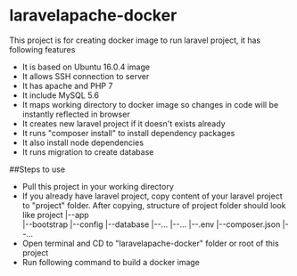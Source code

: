 # laravelapache-docker
This project is for creating docker image to run laravel project, it has following features
* It is based on Ubuntu 16.0.4 image
* It allows SSH connection to server
* It has apache and PHP 7
* It include MySQL 5.6
* It maps working directory to docker image so changes in code will be instantly reflected in browser
* It creates new laravel project if it doesn't exists already
* It runs "composer install" to install dependency packages 
* It also install node dependencies
* It runs migration to create database

##Steps to use
* Pull this project in your working directory
* If you already have laravel project, copy content of your laravel project to "project" folder. After copying, structure of project folder should look like
  project
  |--app<br>
  |--bootstrap
  |--config
  |--database
  |--...
  |--...
  |--.env
  |--composer.json
  |--...
 * Open terminal and CD to "laravelapache-docker" folder or root of this project
 * Run following command to build a docker image
 
